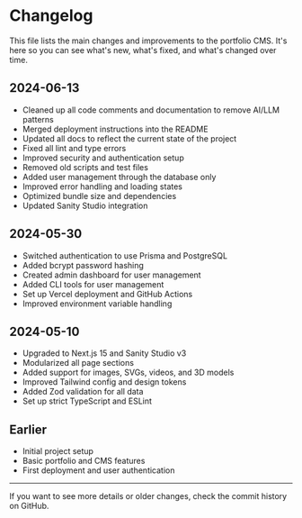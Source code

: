 # Changelog

This file lists the main changes and improvements to the portfolio CMS. It's here so you can see what's new, what's fixed, and what's changed over time.

## 2024-06-13

- Cleaned up all code comments and documentation to remove AI/LLM patterns
- Merged deployment instructions into the README
- Updated all docs to reflect the current state of the project
- Fixed all lint and type errors
- Improved security and authentication setup
- Removed old scripts and test files
- Added user management through the database only
- Improved error handling and loading states
- Optimized bundle size and dependencies
- Updated Sanity Studio integration

## 2024-05-30

- Switched authentication to use Prisma and PostgreSQL
- Added bcrypt password hashing
- Created admin dashboard for user management
- Added CLI tools for user management
- Set up Vercel deployment and GitHub Actions
- Improved environment variable handling

## 2024-05-10

- Upgraded to Next.js 15 and Sanity Studio v3
- Modularized all page sections
- Added support for images, SVGs, videos, and 3D models
- Improved Tailwind config and design tokens
- Added Zod validation for all data
- Set up strict TypeScript and ESLint

## Earlier

- Initial project setup
- Basic portfolio and CMS features
- First deployment and user authentication

---

If you want to see more details or older changes, check the commit history on GitHub.
